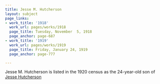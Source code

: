 ```yaml
---
title: Jesse M. Hutcherson
layout: subject
page_links:
- work_title: '1918'
  work_url: pages/works/1918
  page_title: Tuesday, November  5, 1918
  page_anchor: page-687
- work_title: '1919'
  work_url: pages/works/1919
  page_title: Friday, January 24, 1919
  page_anchor: page-777

---
```

<p>Jesse M. Hutcherson is listed in the 1920 census as the 24-year-old son of <a href='../subjects/7550' title='Jesse Hutcherson'>Jesse Hutcherson</a></p>